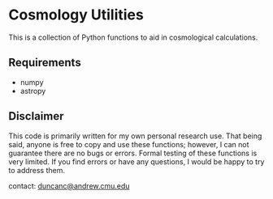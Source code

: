 # Cosmology Utilities

This is a collection of Python functions to aid in cosmological calculations.  

## Requirements

* numpy
* astropy

## Disclaimer

This code is primarily written for my own personal research use.  That being said, anyone is free to copy and use these functions; however, I can not guarantee there are no bugs or errors.  Formal testing of these functions is very limited.  If you find errors or have any questions, I would be happy to try to address them.    

contact: duncanc@andrew.cmu.edu